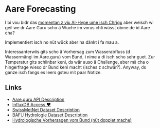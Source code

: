 # Aare Forecasting

I bi vou bidr das [momentan z viu AI-Hype ume isch Chrigu](https://ai.aare.guru/) aber weisch wi geil we dr Aare Guru
scho ä Wuche im vorus chli wüsst obme de id Aare cha?

Implementiert isch no nüt wück aber ha dänkt i fa mau a.

Interessanterwiis gits scho ä Vorhersag zum Wasserabfluss (d Wassermängi im Aare.guru) vom Bund, i nime a di isch
scho sehr guet. Zur Temperatur gits schiinbar keni, ds wär auso ä Challenge, aber mä cha o hingerfrage wieso dr Bund
keni macht (isches z schwär?). Anyway, ds ganze isch fangs es leers gsteu mit paar Notize.

## Links

- [Aare.guru API Description](https://aareguru.existenz.ch/)
- [InfluxDB Access ❤️](https://api.existenz.ch/#influx)
- [SwissMetNet Dataset Description](https://api-datasette.konzept.space/existenz-api/smn_parameters)
- [BAFU Hydrologie Dataset Description](https://api-datasette.konzept.space/existenz-api/hydro_parameters)
- [Hydrologische Vorhersagen vom Bund (nüt dopplet mache)](https://www.bafu.admin.ch/bafu/de/home/themen/wasser/fachinformationen/zustand-der-gewaesser/hydrologische-vorhersagen-des-bundes.html)
